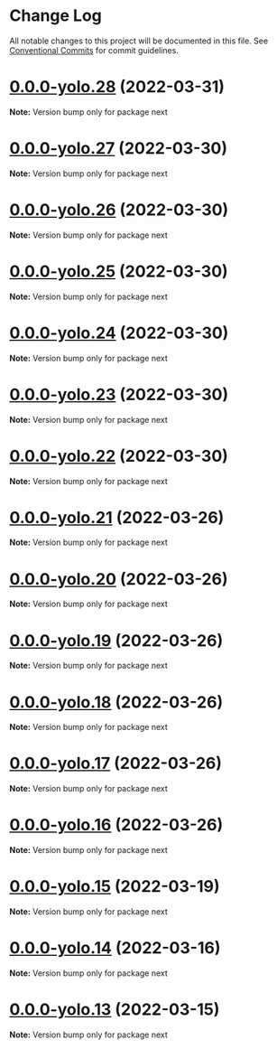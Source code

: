 # Change Log

All notable changes to this project will be documented in this file.
See [Conventional Commits](https://conventionalcommits.org) for commit guidelines.

# [0.0.0-yolo.28](https://github.com/pyramation/cosmology/compare/next@0.0.0-yolo.27...next@0.0.0-yolo.28) (2022-03-31)

**Note:** Version bump only for package next





# [0.0.0-yolo.27](https://github.com/pyramation/cosmology/compare/next@0.0.0-yolo.26...next@0.0.0-yolo.27) (2022-03-30)

**Note:** Version bump only for package next





# [0.0.0-yolo.26](https://github.com/pyramation/cosmology/compare/next@0.0.0-yolo.25...next@0.0.0-yolo.26) (2022-03-30)

**Note:** Version bump only for package next





# [0.0.0-yolo.25](https://github.com/pyramation/cosmology/compare/next@0.0.0-yolo.24...next@0.0.0-yolo.25) (2022-03-30)

**Note:** Version bump only for package next





# [0.0.0-yolo.24](https://github.com/pyramation/cosmology/compare/next@0.0.0-yolo.23...next@0.0.0-yolo.24) (2022-03-30)

**Note:** Version bump only for package next





# [0.0.0-yolo.23](https://github.com/pyramation/cosmology/compare/next@0.0.0-yolo.22...next@0.0.0-yolo.23) (2022-03-30)

**Note:** Version bump only for package next





# [0.0.0-yolo.22](https://github.com/pyramation/cosmology/compare/next@0.0.0-yolo.21...next@0.0.0-yolo.22) (2022-03-30)

**Note:** Version bump only for package next





# [0.0.0-yolo.21](https://github.com/pyramation/cosmology/compare/next@0.0.0-yolo.20...next@0.0.0-yolo.21) (2022-03-26)

**Note:** Version bump only for package next





# [0.0.0-yolo.20](https://github.com/pyramation/cosmology/compare/next@0.0.0-yolo.19...next@0.0.0-yolo.20) (2022-03-26)

**Note:** Version bump only for package next





# [0.0.0-yolo.19](https://github.com/pyramation/cosmology/compare/next@0.0.0-yolo.18...next@0.0.0-yolo.19) (2022-03-26)

**Note:** Version bump only for package next





# [0.0.0-yolo.18](https://github.com/pyramation/cosmology/compare/next@0.0.0-yolo.17...next@0.0.0-yolo.18) (2022-03-26)

**Note:** Version bump only for package next





# [0.0.0-yolo.17](https://github.com/pyramation/cosmology/compare/next@0.0.0-yolo.16...next@0.0.0-yolo.17) (2022-03-26)

**Note:** Version bump only for package next





# [0.0.0-yolo.16](https://github.com/pyramation/cosmology/compare/next@0.0.0-yolo.15...next@0.0.0-yolo.16) (2022-03-26)

**Note:** Version bump only for package next





# [0.0.0-yolo.15](https://github.com/pyramation/cosmology/compare/next@0.0.0-yolo.14...next@0.0.0-yolo.15) (2022-03-19)

**Note:** Version bump only for package next





# [0.0.0-yolo.14](https://github.com/pyramation/cosmology/compare/next@0.0.0-yolo.13...next@0.0.0-yolo.14) (2022-03-16)

**Note:** Version bump only for package next





# [0.0.0-yolo.13](https://github.com/pyramation/cosmology/compare/next@0.0.0-yolo.12...next@0.0.0-yolo.13) (2022-03-15)

**Note:** Version bump only for package next
